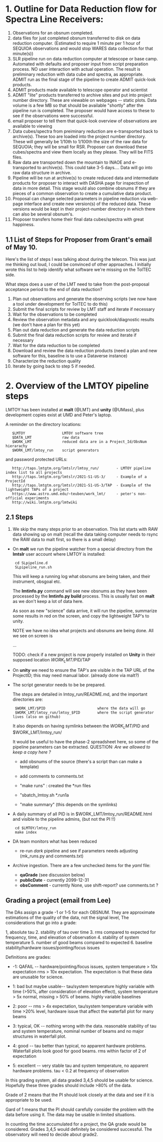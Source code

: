 # 1. Outline for Data Reduction flow for Spectra Line Receivers:

1. Observations for an obsnum completed.
2. data files for just completed obsnum transferred to disk on data reduction
      computer. (Estimated to require 1 minute per 1 hour of SEQUIOA observations and
      would stop WARES data collection for that minute(s))
3. SLR pipeline run on data reduction computer at telescope or base camp. Automated
      with defaults and proposer input from script preparation process. NO user interaction
      with actual operation. The result is preliminary reduction with data cube and spectra,
      as appropriate. ADMIT run as the final stage of the pipeline to create ADMIT quick-look
      products.
4. ADMIT products made available to telescope operator and scientist
5. ADMIT "lite" products transferred to archive sites and put into project number directory. These
      are viewable on webpages -- static plots. Data volume is a few MB so that should be available
      "shortly" after the pipeline run is completed. The proposer would have access to these 
      to see if the observations were successful.
6. email proposer to tell them that quick-look overview of observations are available to viewing
7. Data cubes/spectra from preiminary reduction are e-transported back to archive(s). These too
      are loaded into the project number directory. These will generally be 1/10th to 1/100th the
      size of the raw data for SEQUOIA; they will be small for RSR. Proposer can download these
      cubes/spectra and view them locally as they please. They will be FITS files.
8. Raw data are transported down the mountain to INAOE and e-transported to archive(s). This could
      take 3-5 days.... Data will go into raw data structure in archive.
9. Pipeline will be run at archive(s) to create reduced data and intermediate products for proposer
      to interact with DASHA page for inspection of data in more detail. This stage would also combine
      obsnums if they are pieces of a common observation to create a cumulative data product.
10. Proposal can change selected parameters in pipeline reduction via web-page interface and create
      new version(s) of the reduced data. These versions would be kept in their project-number directory
      in which there can also be several obsnum's.
11. Proposer transfers home their final data cubes/spectra with great happiness.


## 1.1 List of Steps for Proposer from Grant's email of May 10.

Here's the list of steps I was talking about during the telecon.  This
was just me thinking out loud, I could be convinced of other
approaches.  I initially wrote this list to help identify what
software we're missing on the TolTEC side.

What steps does a user of the LMT need to take from the post-proposal acceptance period to the end of data reduction?

1. Plan out observations and generate the observing scripts (we now have a tool under development for TolTEC to do this)
2. Submit the final scripts for review by LMT staff and iterate if necessary 
3. Wait for the observations to be completed
4. Review the observation metadata and any quicklook/diagnostic results (we don't have a plan for this yet)
5. Plan out data reduction and generate the data reduction scripts 
6. Submit the final data reduction scripts for review and iterate if necessary 
7. Wait for the data reduction to be completed
8. Download and review the data reduction products (need a plan and new software for this, baseline is to use a Dataverse instance)
9. Characterize the reduction quality 
10. Iterate by going back to step 5 if needed.


# 2. Overview of the LMTOY pipeline steps

LMTOY has been installed at **malt** (@LMT) and **unity** (@UMass), plus development copies
exist at UMD and Peter's laptop.

A reminder on the directory locations:

       $LMTOY                 LMTOY software tree
       $DATA_LMT              raw data
       $WORK_LMT              reduced data are in a Project_Id/ObsNum hierarachy
       $WORK_LMT/lmtoy_run    script generators

and password protected URLs:

       http://taps.lmtgtm.org/lmtslr/lmtoy_run/        - LMTOY pipeline index list to all projects
       http://taps.lmtgtm.org/lmtslr/2021-S1-US-3/     - Example of a ProjectId
       http://taps.lmtgtm.org/lmtslr/2021-S1-US-3/TAP  - Example of the lightweight TAPs of a project
       https://www.astro.umd.edu/~teuben/work_lmt/     - peter's non-official experiments
       http://wiki.lmtgtm.org/lmtwiki

## 2.1 Steps

1. We skip the many steps prior to an observation. This list starts with RAW data showing up on malt
  (recall the data taking computer needs to rsync the RAW data to malt first, so there is a small
   delay)
      
* On **malt** we run the pipeline watcher from a special directory from the **lmtslr** user account
  where LMTOY is installed:

       cd SLpipeline.d
       SLpipeline_run.sh

  This will keep a running log what obsnums are being taken, and their instrument, obsgoal etc.

  The **lmtinfo.py** command will see new obsnums as they have been processed by the **lmtinfo.py build**
  process. This is usually fast on **malt** as we don't keep a lot of data here.

  As soon as new "science" data arrive, it will run the pipeline, summarize some results in red
  on the screen, and copy the lightweight TAP's to unity.
 
  NOTE we have no idea what projects and obsnums are being done. All we see on screen is

  ...

  TODO: check if a new project is now properly installed on **Unity** in their supposed location
  $WORK_LMT/$PID/TAP 


* On **unity** we need to ensure the TAP's are visible in the TAP URL of the ProjectID; this may
  need manual labor. (already done via malt?)

* The script generator needs to be be prepared.

  The steps are detailed in lmtoy_run/README.md, and the important directories are:
  
       $WORK_LMT/$PID                        where the data will go
       $WORK_LMT/lmtoy_run/lmtoy_$PID        where the script generator lives (also on github)

  It also depends on having symlinks between the $WORK_LMT/$PID and $WORK_LMT/lmtoy_run/

  It would be useful to have the phase-2 spreadsheet here, so some of the pipeline parameters
  can be extracted. QUESTION: *Are we allowed to keep a copy here ?*

  - add obsnums of the source (there's a script than can make a template)

  - add comments to comments.txt

  - "make runs" : created the *run files

  - "sbatch_lmtoy.sh *.run1a

  - "make summary"    (this depends on the symlinks)

* A daily summary of all PID is in $WORK_LMT/lmtoy_run/README.html and visible to the pipeline admins,
  (but not the PI !!)

       cd $LMTOY/lmtoy_run
       make index

* DA team monitors what has been reduced
  - re-run *dark* pipeline and see if parameters needs adjusting (mk_runs.py and comments.txt)
  
   

* Archive ingestion. There are a  few unchecked items for the *yaml* file:
  - **qaGrade**  (see discussion below)
  - **publicDate**   - currently 2099-12-31
  - **obsComment**   - currently None, use shift-report? use comments.txt ?


## Grading a project (email from Lee)

The DAs assign a grade -1 or 1-5 for each OBSNUM. They are approximate
estimations of the quality of the data, not the signal level, The considerations
that go into a grade:

1, absolute tau
2. stability of tau over time
3. rms compared to expected for frequency, time, and elevation of observation
4. stability of system temperature
5. number of good beams compared to expected
6. baseline stability/hardware issues/pointing/focus issues

Definitions are grades:

* -1: QAFAIL -- hardware/pointing/focus issues, system temperature >
  10x expectation rms > 10x expectation. The expectation is that these
  data are unusable for science.

* 1: bad but maybe usable-- tau/system temperature highly variable with
  time (>50%, after consideration of elevation effect), system
  temperature > 5x normal, missing > 50% of beams. highly variable
  baselines

* 2: poor -- rms > 4x expectation, tau/system temperature variable with
  time >20% level, hardware issue that affect the waterfall plot for
  many beams

* 3: typical, OK -- nothing wrong with the data. reasonable stability
  of tau and system temperature, nominal number of beams and no major
  structures in waterfall plot.

* 4: good -- tau better than typical, no apparent hardware
  problems. Waterfall plots look good for good beams. rms within
  factor of 2 of expectation

* 5: excellent -- very stable tau and system temperature, no apparent
  hardware problems. tau < 0.2 at frequency of observation

In this grading system, all data graded 3,4,5 should be usable for science.
Hopefully these three grades should include >80% of the data.

Grade of 2 means that the PI should look closely at the data and see if
it is appropriate to be used.

Gard of 1 means that the PI should carefully consider the problem with the
data before using it. The data may be usable in limited situations.

In counting the time accumulated for a project, the QA grade would be considered.
Grades 3,4,5 would definitely be considered successful. The observatory will
need to decide about grade2.
